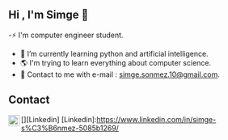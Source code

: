 ## Hi , I'm Simge 👋


 -⚡ I'm computer engineer student.
- 🌱 I’m currently learning python and artificial intelligence.
- 🌎 I'm trying to learn everything about computer science.
- 💬 Contact to me with e-mail : simge.sonmez.10@gmail.com. 

## Contact  
[<img  width="22" src="https://unpkg.com/simple-icons@v8/icons/linkedin.svg" align="left"/>][Linkedin]
[Linkedin]:https://www.linkedin.com/in/simge-s%C3%B6nmez-5085b1269/





